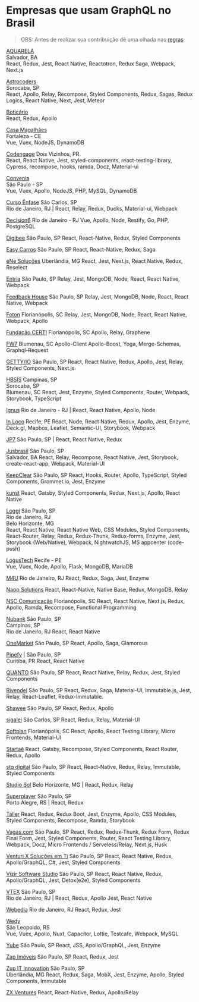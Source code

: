 # Empresas que usam GraphQL no Brasil

> OBS: Antes de realizar sua contribuição dê uma olhada nas [regras](https://github.com/graphql-brasil/empresas-que-usam-graphql-no-brasil/blob/master/CONTRIBUTING.md)


[AQUARELA](https://aquarela.studio/)            
Salvador, BA         
React, Redux, Jest, React Native, Reactotron, Redux Saga, Webpack, Next.js

[Astrocoders](https://astrocoders.com)           
Sorocaba, SP                 
React, Apollo, Relay, Recompose, Styled Components, Redux, Sagas, Redux Logics, React Native, Next, Jest, Meteor

[Boticário](https://www.boticario.com.br/)         
React, Redux, Apollo

[Casa Magalhães](https://www.casamagalhaes.com.br/)              
Fortaleza - CE    
Vue, Vuex, NodeJS, DynamoDB

[Codengage](https://www.codengage.com/) 
Dois Vizinhos, PR                    
React, React Native, Jest, styled-components, react-testing-library, Cypress, recompose, hooks, ramda, Docz, Material-ui

[Convenia](https://convenia.com.br)              
São Paulo - SP       
Vue, Vuex, Apollo, NodeJS, PHP, MySQL, DynamoDB

[Curso Ênfase](https://www.cursoenfase.com.br) 
São Carlos, SP<br/>Rio de Janeiro, RJ | React, Relay, Redux, Ducks, Material-ui, Webpack

[Decision6](https://decision6.com) 
Rio de Janeiro - RJ 
Vue, Apollo, Node, Restify, Go, PHP, PostgreSQL

[Digibee](https://www.digibee.com.br/) 
São Paulo, SP 
React, React-Native, Redux, Styled Components

[Easy Carros](https://easycarros.com/) 
São Paulo, SP 
React, React-Native, Redux, Saga

[eNe Soluções](http://enesolucoes.com.br/) 
Uberlândia, MG 
React, Jest, Next.js, React Native, Redux, Reselect

[Entria](https://entria.com.br/) 
São Paulo, SP 
Relay, Jest, MongoDB, Node, React, React Native, Webpack

[Feedback House](https://feedback.house/) 
São Paulo, SP 
Relay, Jest, MongoDB, Node, React, React Native, Webpack

[Foton](https://fotontech.io) 
Florianópolis, SC 
Relay, Jest, MongoDB, Node, React, React Native, Webpack, Apollo

[Fundação CERTI](https://certi.org.br/)
Florianópolis, SC
Apollo, Relay, Graphene

[FW7](http://fw7.com.br/)
Blumenau, SC
Apollo-Client Apollo-Boost, Yoga, Merge-Schemas, Graphql-Request

[GETTY/IO](https://getty.io)
São Paulo, SP 
React, React Native, Redux, Apollo, Jest, Relay, Styled Components, Next.js

[HBSIS](https://hbsis.com.br/)
Campinas, SP<br/>Sorocaba, SP<br/> Blumenau, SC 
React, Jest, Enzyme, Styled Components, Router, Webpack, Storybook, TypeScript

[Ignus](https://ignusdigital.recruitee.com) 
Rio de Janeiro - RJ | React, React Native, Apollo, Node

[In Loco](http://inloco.com.br) 
Recife, PE 
React, Node, React Native, Redux, Apollo, Jest, Enzyme, Deck&#46;gl, Mapbox, Leaflet, Semantic-UI, Storybook, Webpack

[JP7](https://www.jp7.com.br) 
São Paulo, SP | React, React Native, Redux

[Jusbrasil](https://www.jusbrasil.com.br) 
São Paulo, SP<br/>Salvador, BA 
React, Relay, Recompose, React Native, Jest, Storybook, create-react-app, Webpack, Material-UI

[KeepClear](https://www.keepclear.com.br/)
São Paulo, SP
React, Hooks, Router, Apollo, TypeScript, Styled Components, Grommet.io, Jest, Enzyme

[kunst](https://kunst.com.br/) 
React, Gatsby, Styled Components, Redux, Next.js, Apollo, React Native

[Loggi](http://www.loggi.com/) 
São Paulo, SP<br/>Rio de Janeiro, RJ<br/>Belo Horizonte, MG  
React, React Native, React Native Web, CSS Modules, Styled Components, React-Router, Relay, Redux, Redux-Thunk, Redux-forms, Enzyme, Jest, Storybook (Web/Native), Webpack, NightwatchJS, MS appcenter (code-push)

[LogusTech](https://logus.tech) 
Recife - PE  
Vue, Vuex, Node, Apollo, Flask, MongoDB, MariaDB

[M4U](https://www.m4u.com.br/) 
Rio de Janeiro, RJ 
React, Redux, Saga, Jest, Enzyme

[Napp Solutions](https://nappsolutions.com/) 
React, React-Native, Native Base, Redux, MongoDB, Relay

[NSC Comunicação](https://www.nsccomunicacao.com.br) 
Florianópolis, SC 
React, React Native, Next.js, Redux, Apollo, Ramda, Recompose, Functional Programming

[Nubank](https://nubank.com.br/) 
São Paulo, SP<br/>Campinas, SP<br/>Rio de Janeiro, RJ 
React, React Native

[OneMarket](https://onemarket.com.br) 
São Paulo, SP 
React, Apollo, Saga, Glamorous

[Pipefy](https://pipefy.com) | São Paulo, SP<br/>Curitiba, PR 
React, React Native

[QUANTO](https://contaquanto.com.br/) 
São Paulo, SP 
React, React Native, Relay, Redux, Jest, Styled Components

[Rivendel](https://rivendel.com.br/) 
São Paulo, SP 
React, Redux, Saga, Material-UI, Immutable.js, Jest, Relay, React-Leaflet, Redux-Immutable.

[Shawee](https://shawee.io) 
São Paulo, SP
React, Redux, Apollo

[sigalei](https://sigalei.com.br) 
São Carlos, SP 
React, Redux, Relay, Material-UI

[Softplan](https://www.softplan.com.br) 
Florianópolis, SC 
React, Apollo, React Testing Library, Micro Frontends, Material-UI

[Startaê](https://startae.com/) 
React, Gatsby, Recompose, Styled Components, React Router, Redux, Apollo

[stq digital](https://stqpublicidade.com.br/) 
São Paulo, SP 
React, React-Native, Redux, Relay, Immutable, Styled Components

[Studio Sol](https://www.studiosol.com.br/) 
Belo Horizonte, MG | React, Redux, Relay

[Superplayer](https://www.superplayer.fm) 
São Paulo, SP<br/>Porto Alegre, RS | React, Redux

[Taller](https://taller.net.br/) 
React, Redux, Redux Boot, Jest, Enzyme, Apollo, CSS Modules, Styled Components, Recompose, Ramda, Storybook

[Vagas.com](https://www.vagas.com.br/trabalhe-conosco/oportunidades) 
São Paulo, SP 
React, Redux, Redux-Thunk, Redux Form, Redux Final Form, Jest, Styled Components, Router, React Testing Library, Webpack, Docz, Micro Frontends / Serveless/Relay, Next.js, Husk

[Venturi X Soluções em Ti](https://www.vntrx.com) 
São Paulo, SP 
React, React Native, Redux, Apollo/GraphQL, C#, Jest, Styled Components

[Vizir Software Studio](https://vizir.com.br/) 
São Paulo, SP 
React, React Native, Redux, Apollo/GraphQL, Jest, Detox(e2e), Styled Components

[VTEX](https://pt.vtex.com/) 
São Paulo, SP<br/>
Rio de Janeiro, RJ | React, Redux, Apollo Jest, React Native

[Webedia](http://webedia.com.br/) 
Rio de Janeiro, RJ 
React, Redux, Jest

[Wedy](https://site.wedy.com)   
São Leopoldo, RS      
Vue, Vuex, Apollo, Nuxt, Capacitor, Lottie, Testcafe, Webpack, MySQL

[Yube](http://www.yube.com.br/) 
São Paulo, SP 
React, JSS, Apollo/GraphQL, Jest, Enzyme

[Zap Imóveis](https://www.zapimoveis.com.br/) 
São Paulo, SP 
React, Redux, Jest

[Zup IT Innovation](http://www.zup.com.br/) 
São Paulo, SP<br/>Uberlândia, MG 
React, Redux, Saga, MobX, Jest, Enzyme, Apollo, Styled Components, Immutable

[ZX Ventures](https://zx-ventures.com/) 
React, React-Native, Redux, Apollo/Relay
